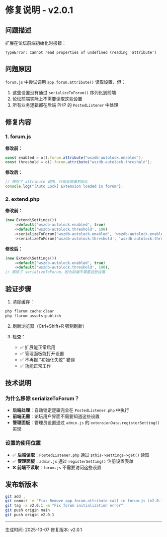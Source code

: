 # 修复说明 - v2.0.1

## 问题描述
扩展在论坛前端初始化时报错：
```
TypeError: Cannot read properties of undefined (reading 'attribute')
```

## 问题原因
`forum.js` 中尝试调用 `app.forum.attribute()` 读取设置，但：
1. 这些设置没有通过 `serializeToForum()` 序列化到前端
2. 论坛前端实际上不需要读取这些设置
3. 所有业务逻辑都在后端 PHP 的 `PostedListener` 中处理

## 修复内容

### 1. forum.js
**修改前：**
```javascript
const enabled = o().forum.attribute("wszdb-autolock.enabled");
const threshold = o().forum.attribute("wszdb-autolock.threshold");
```

**修改后：**
```javascript
// 移除了 attribute 调用，只保留简单初始化
console.log("[Auto Lock] Extension loaded in forum");
```

### 2. extend.php
**修改前：**
```php
(new Extend\Settings())
    ->default('wszdb-autolock.enabled', true)
    ->default('wszdb-autolock.threshold', 100)
    ->serializeToForum('wszdb-autolock.enabled', 'wszdb-autolock.enabled', 'boolval')
    ->serializeToForum('wszdb-autolock.threshold', 'wszdb-autolock.threshold', 'intval'),
```

**修改后：**
```php
(new Extend\Settings())
    ->default('wszdb-autolock.enabled', true)
    ->default('wszdb-autolock.threshold', 100),
// 移除了 serializeToForum，因为前端不需要这些设置
```

## 验证步骤

1. 清除缓存：
```bash
php flarum cache:clear
php flarum assets:publish
```

2. 刷新浏览器（Ctrl+Shift+R 强制刷新）

3. 检查：
   - ✅ 扩展能正常启用
   - ✅ 管理面板能打开设置
   - ✅ 不再报 "初始化失败" 错误
   - ✅ 功能正常工作

## 技术说明

### 为什么移除 serializeToForum？
- **后端处理**：自动锁定逻辑完全在 `PostedListener.php` 中执行
- **前端无需**：论坛用户界面不需要知道这些设置
- **管理面板**：管理员设置通过 `admin.js` 的 `extensionData.registerSetting()` 实现

### 设置的使用位置
- ✅ **后端读取**：`PostedListener.php` 通过 `$this->settings->get()` 读取
- ✅ **管理面板**：`admin.js` 通过 `registerSetting()` 注册设置表单
- ❌ **前端不读取**：`forum.js` 不需要访问这些设置

## 发布新版本

```bash
git add .
git commit -m "Fix: Remove app.forum.attribute call in forum.js (v2.0.1)"
git tag -a v2.0.1 -m "Fix forum initialization error"
git push origin main
git push origin v2.0.1
```

---
生成时间: 2025-10-07
修复版本: v2.0.1
